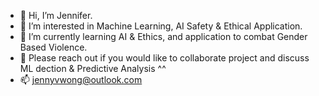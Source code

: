- 👋 Hi, I’m Jennifer.
- 👀 I’m interested in Machine Learning, AI Safety & Ethical Application. 
- 🌱 I’m currently learning AI & Ethics, and application to combat Gender Based Violence.
- 💞️ Please reach out if you would like to collaborate project and discuss ML dection & Predictive Analysis ^^
- 📫 jennyvwong@outlook.com

